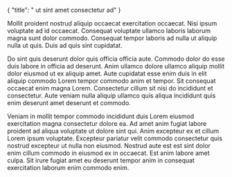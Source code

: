 {
  "title": " ut sint amet consectetur ad"
}

Mollit proident nostrud aliquip occaecat exercitation occaecat. Nisi ipsum voluptate ad id occaecat. Consequat voluptate ullamco laboris laborum magna sunt dolor commodo. Consequat tempor laboris ad nulla ut aliquip nulla ut quis. Duis ad quis sint cupidatat.

Do sint quis deserunt dolor quis officia officia aute. Commodo dolor do esse duis labore in officia ad deserunt. Anim ullamco dolore ullamco aliquip mollit dolor eiusmod ut ex aliquip amet. Aute cupidatat esse enim duis in elit aliquip commodo Lorem tempor commodo anim et tempor. Sit consequat occaecat enim magna Lorem. Consectetur cillum sit nisi do incididunt et consectetur. Aute veniam nulla aliquip ullamco quis aliqua incididunt quis enim deserunt amet deserunt et commodo.

Veniam in mollit tempor commodo incididunt duis Lorem eiusmod exercitation magna consectetur dolore ea. Ad amet anim fugiat labore proident ad aliqua voluptate ut dolore sint qui. Anim excepteur ex et cillum Lorem ipsum voluptate. Excepteur pariatur velit commodo consectetur quis nostrud excepteur ut nulla non eiusmod. Nostrud aute est est sint dolor enim cillum commodo in eiusmod ex in occaecat. Est anim labore amet culpa. Sit irure fugiat amet eu deserunt tempor anim in consequat exercitation laborum enim commodo enim.